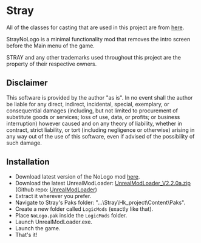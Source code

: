 # Stray
All of the classes for casting that are used in this project are from [here](https://github.com/Stray-Modding/HK_Project).

StrayNoLogo is a minimal functionality mod that removes the intro screen before the Main menu of the game.

 STRAY and any other trademarks used throughout this project are the property of their respective owners.

## Disclaimer

 This software is provided by the author "as is". In no event shall the author be liable for any direct, indirect, incidental, special, exemplary, or consequential damages (including, but not limited to procurement of substitute goods or services; loss of use, data, or profits; or business interruption) however caused and on any theory of liability, whether in contract, strict liability, or tort (including negligence or otherwise) arising in any way out of the use of this software, even if advised of the possibility of such damage.


## Installation
- Download latest version of the NoLogo mod [here](https://github.com/pablomz97/StrayNoLogo/releases).
- Download the latest UnrealModLoader: [UnrealModLoader_V2.2.0a.zip](https://github.com/Dmgvol/UnrealModLoader/releases/download/v2.2.0/UnrealModLoader.V2.2.0a.zip)﻿ (Github repo: [UnrealModLoader﻿]( https://github.com/Dmgvol/UnrealModLoader/))
- Extract it wherever you prefer.
- Navigate to Stray's Paks folder: "...\Stray\Hk_project\Content\Paks\".
- Create a new folder called `LogicMods` (exactly like that).
- Place `NoLogo.pak` inside the `LogicMods` folder.
- Launch UnrealModLoader.exe.
- Launch the game.
- That's it!

